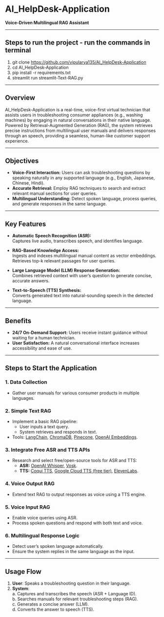 # AI_HelpDesk-Application

**Voice-Driven Multilingual RAG Assistant**

---

## Steps to run the project - run the commands in terminal

1. git clone https://github.com/vipularya135/AI_HelpDesk-Application
2. cd AI_HelpDesk-Application
3. pip install -r requirements.txt
4. streamlit run streamlit-Text-RAG.py
---

## Overview

AI_HelpDesk-Application is a real-time, voice-first virtual technician that assists users in troubleshooting consumer appliances (e.g., washing machines) by engaging in natural conversations in their native language. Powered by Retrieval-Augmented Generation (RAG), the system retrieves precise instructions from multilingual user manuals and delivers responses through an speech, providing a seamless, human-like customer support experience.

---

## Objectives

- **Voice-First Interaction:** Users can ask troubleshooting questions by speaking naturally in any supported language (e.g., English, Japanese, Chinese, Hindi).
- **Accurate Retrieval:** Employ RAG techniques to search and extract relevant manual sections for user queries.
- **Multilingual Understanding:** Detect spoken language, process queries, and generate responses in the same language.
---

## Key Features

- **Automatic Speech Recognition (ASR):**  
  Captures live audio, transcribes speech, and identifies language.

- **RAG-Based Knowledge Access:**  
  Ingests and indexes multilingual manual content as vector embeddings. Retrieves top-k relevant passages for user queries.

- **Large Language Model (LLM) Response Generation:**  
  Combines retrieved context with user’s question to generate concise, accurate answers.

- **Text-to-Speech (TTS) Synthesis:**  
  Converts generated text into natural-sounding speech in the detected language.

---


## Benefits

- **24/7 On-Demand Support:** Users receive instant guidance without waiting for a human technician.
- **User Satisfaction:** A natural conversational interface increases accessibility and ease of use.

---

## Steps to Start the Application

### 1. Data Collection
- Gather user manuals for various consumer products in multiple languages.

### 2. Simple Text RAG
- Implement a basic RAG pipeline:
  - User inputs a text query.
  - System retrieves and responds in text.
- Tools: [LangChain](https://python.langchain.com/), [ChromaDB](https://www.trychroma.com/), [Pinecone](https://www.pinecone.io/), [OpenAI Embeddings](https://platform.openai.com/docs/guides/embeddings).

### 3. Integrate Free ASR and TTS APIs
- Research and select free/open-source tools for ASR and TTS:
  - **ASR:** [OpenAI Whisper](https://github.com/openai/whisper), [Vosk](https://alphacephei.com/vosk/).
  - **TTS:** [Coqui TTS](https://github.com/coqui-ai/TTS), [Google Cloud TTS (free tier)](https://cloud.google.com/text-to-speech), [ElevenLabs](https://elevenlabs.io/).

### 4. Voice Output RAG
- Extend text RAG to output responses as voice using a TTS engine.

### 5. Voice Input RAG
- Enable voice queries using ASR.
- Process spoken questions and respond with both text and voice.

### 6. Multilingual Response Logic
- Detect user’s spoken language automatically.
- Ensure the system replies in the same language as the input.

---

## Usage Flow

1. **User**: Speaks a troubleshooting question in their language.
2. **System**:  
   a. Captures and transcribes the speech (ASR + Language ID).  
   b. Searches manuals for relevant troubleshooting steps (RAG).  
   c. Generates a concise answer (LLM).  
   d. Converts the answer to speech (TTS).  

